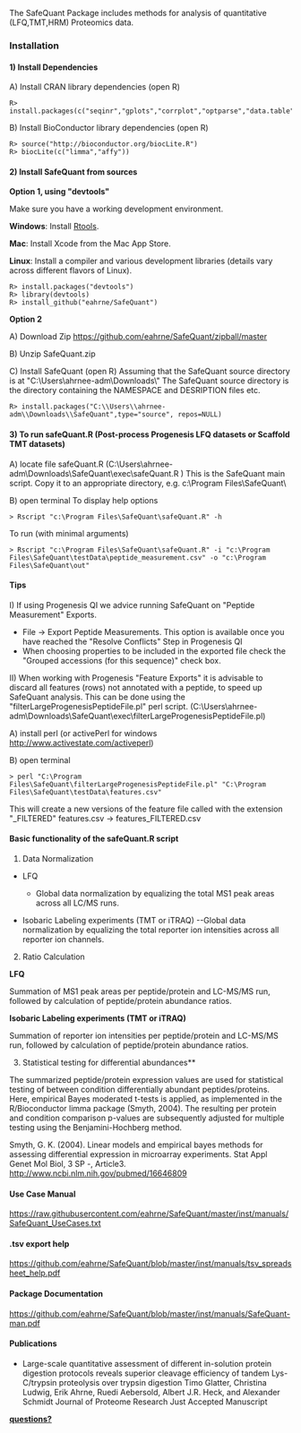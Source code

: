 The SafeQuant Package includes methods for analysis of quantitative (LFQ,TMT,HRM) Proteomics data.

### Installation

#### 1) Install Dependencies

A) Install CRAN library dependencies (open R)

	R> install.packages(c("seqinr","gplots","corrplot","optparse","data.table","epiR"))

B) Install BioConductor library dependencies (open R)

	R> source("http://bioconductor.org/biocLite.R")
	R> biocLite(c("limma","affy"))

#### 2) Install SafeQuant from sources

**Option 1, using "devtools"**

Make sure you have a working development environment.

**Windows**: Install [Rtools](https://cran.r-project.org/bin/windows/Rtools/).

**Mac**: Install Xcode from the Mac App Store.

**Linux**: Install a compiler and various development libraries (details vary across different flavors of Linux).

    R> install.packages("devtools")
    R> library(devtools)
    R> install_github("eahrne/SafeQuant")
    
**Option 2**

A) Download Zip
https://github.com/eahrne/SafeQuant/zipball/master

B) Unzip SafeQuant.zip
		
C) Install SafeQuant (open R)
Assuming that the SafeQuant source directory is at "C:\\Users\\ahrnee-adm\\Downloads\\"
The SafeQuant source directory is the directory containing the NAMESPACE and DESRIPTION files etc.

	R> install.packages("C:\\Users\\ahrnee-adm\\Downloads\\SafeQuant",type="source", repos=NULL)

#### 3) To run safeQuant.R (Post-process Progenesis LFQ datasets or Scaffold TMT datasets)

A) locate file safeQuant.R (C:\Users\ahrnee-adm\Downloads\SafeQuant\exec\safeQuant.R ) 
This is the SafeQuant main script. Copy it to an appropriate directory, e.g. c:\Program Files\SafeQuant\
	
B) open terminal
To display help options

	> Rscript "c:\Program Files\SafeQuant\safeQuant.R" -h
To run (with minimal arguments)

	> Rscript "c:\Program Files\SafeQuant\safeQuant.R" -i "c:\Program Files\SafeQuant\testData\peptide_measurement.csv" -o "c:\Program Files\SafeQuant\out"

#### Tips

I) If using Progenesis QI we advice running SafeQuant on "Peptide Measurement" Exports. 
- File -> Export Peptide Measurements.  This option is available once you have reached the "Resolve Conflicts" Step in Progenesis QI
- When choosing properties to be included in the exported file check the "Grouped accessions (for this sequence)" check box.

II) When working with Progenesis "Feature Exports" it is advisable to discard all features (rows) not annotated with a peptide, to speed up SafeQuant analysis.
This can be done using the "filterLargeProgenesisPeptideFile.pl" perl script. (C:\Users\ahrnee-adm\Downloads\SafeQuant\exec\filterLargeProgenesisPeptideFile.pl) 

A) install perl (or activePerl for windows http://www.activestate.com/activeperl)
	
B) open terminal

	> perl "C:\Program Files\SafeQuant\filterLargeProgenesisPeptideFile.pl" "C:\Program Files\SafeQuant\testData\features.csv"
This will create a new versions of the feature file called with the extension "_FILTERED" features.csv -> features_FILTERED.csv

#### Basic functionality of the safeQuant.R script

1. Data Normalization
- LFQ
	- Global data normalization by equalizing the total MS1 peak areas  across all LC/MS runs.

- Isobaric Labeling experiments (TMT or iTRAQ)
--Global data normalization by equalizing the total reporter ion intensities across all reporter ion channels.

2. Ratio Calculation

**LFQ**

Summation of MS1 peak areas per peptide/protein and LC-MS/MS run, followed by calculation of peptide/protein abundance ratios. 

**Isobaric Labeling experiments (TMT or iTRAQ)**

Summation of reporter ion intensities per peptide/protein and LC-MS/MS run, followed by calculation of peptide/protein abundance ratios. 

3. Statistical testing for differential abundances**

The summarized peptide/protein expression values are used for statistical testing of between condition differentially abundant peptides/proteins. Here, empirical Bayes moderated t-tests is applied, as implemented in the R/Bioconductor limma package (Smyth, 2004). The resulting per protein and condition comparison p-values are subsequently adjusted for multiple testing using the Benjamini-Hochberg method.

Smyth, G. K. (2004). Linear models and empirical bayes methods for assessing differential expression in microarray experiments. Stat Appl Genet Mol Biol, 3 SP -, Article3. http://www.ncbi.nlm.nih.gov/pubmed/16646809


#### Use Case Manual

https://raw.githubusercontent.com/eahrne/SafeQuant/master/inst/manuals/SafeQuant_UseCases.txt

#### .tsv export help

https://github.com/eahrne/SafeQuant/blob/master/inst/manuals/tsv_spreadsheet_help.pdf

#### Package Documentation

https://github.com/eahrne/SafeQuant/blob/master/inst/manuals/SafeQuant-man.pdf

#### Publications

* Large-scale quantitative assessment of different in-solution protein digestion protocols reveals superior cleavage efficiency of tandem Lys-C/trypsin proteolysis over trypsin digestion
Timo Glatter, Christina Ludwig, Erik Ahrne, Ruedi Aebersold, Albert J.R. Heck, and Alexander Schmidt
Journal of Proteome Research Just Accepted Manuscript

**[questions?](mailto:erik.ahrne@unibas.ch)**
